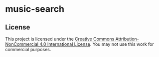 # music-search


## License

This project is licensed under the [Creative Commons Attribution-NonCommercial 4.0 International License](https://creativecommons.org/licenses/by-nc/4.0/). You may not use this work for commercial purposes.

